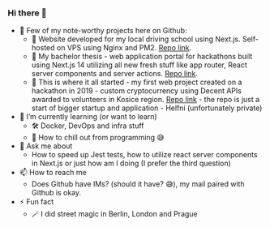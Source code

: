 ### Hi there 👋

- 🔭 Few of my note-worthy projects here on Github:
  - 🚙 Website developed for my local driving school using Next.js. Self-hosted on VPS using Nginx and PM2. [Repo link](https://github.com/matejtarca/AutoSkolaSmartNext).
  - 🧠 My bachelor thesis - web application portal for hackathons built using Next.js 14 utilizing all new fresh stuff like app router, React server components and server actions. [Repo link](https://github.com/hackkosice/HackPortal).
  - 👀 This is where it all started - my first web project created on a hackathon in 2019 - custom cryptocurrency using Decent APIs awarded to volunteers in Kosice region. [Repo link](https://github.com/matejtarca/HackKosiceToken) - the repo is just a start of bigger startup and application - Helfni (unfortunately private)
- 🌱 I’m currently learning (or want to learn)
  - 🛠️ Docker, DevOps and infra stuff
  - 🛌 How to chill out from programming 😅
- 💬 Ask me about
  - How to speed up Jest tests, how to utilize react server components in Next.js or just how am I doing (I prefer the third question)
- 📫 How to reach me
  - Does Github have IMs? (should it have? 😅), my mail paired with Github is okay.
- ⚡ Fun fact
  - 🪄 I did street magic in Berlin, London and Prague

<!--
**matejtarca/matejtarca** is a ✨ _special_ ✨ repository because its `README.md` (this file) appears on your GitHub profile.

Here are some ideas to get you started:

- 🔭 I’m currently working on ...
- 🌱 I’m currently learning ...
- 👯 I’m looking to collaborate on ...
- 🤔 I’m looking for help with ...
- 💬 Ask me about ...
- 📫 How to reach me: ...
- 😄 Pronouns: ...
- ⚡ Fun fact: ...
-->
